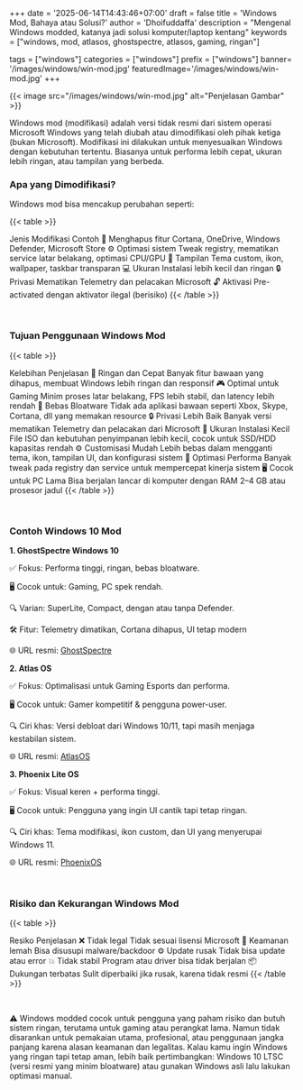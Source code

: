 +++
date = '2025-06-14T14:43:46+07:00'
draft = false
title = 'Windows Mod, Bahaya atau Solusi?'
author = 'Dhoifuddaffa'
description = "Mengenal Windows modded, katanya jadi solusi komputer/laptop kentang"
keywords = ["windows, mod, atlasos, ghostspectre, atlasos, gaming, ringan"]

tags = ["windows"]
categories = ["windows"]
prefix = ["windows"]
banner= '/images/windows/win-mod.jpg'
featuredImage='/images/windows/win-mod.jpg'
+++

{{< image src="/images/windows/win-mod.jpg" alt="Penjelasan Gambar" >}}

Windows mod (modifikasi) adalah versi tidak resmi dari sistem operasi Microsoft Windows yang telah diubah atau dimodifikasi oleh pihak ketiga (bukan Microsoft). Modifikasi ini dilakukan untuk menyesuaikan Windows dengan kebutuhan tertentu. Biasanya untuk performa lebih cepat, ukuran lebih ringan, atau tampilan yang berbeda.


### __Apa yang Dimodifikasi?__ ###
Windows mod bisa mencakup perubahan seperti:

{{< table >}}
<tr>
    <th>Jenis Modifikasi</th>
    <th>Contoh</th>
</tr>
<tr>
    <td>🧹 Menghapus fitur</td>
    <td>Cortana, OneDrive, Windows Defender, Microsoft Store</td>
</tr>
<tr>
    <td>⚙️ Optimasi sistem</td>
    <td>Tweak registry, mematikan service latar belakang, optimasi CPU/GPU</td>
</tr>
<tr>
    <td>🎨 Tampilan</td>
    <td>Tema custom, ikon, wallpaper, taskbar transparan</td>
</tr>
<tr>
    <td>💻 Ukuran</td>
    <td>Instalasi lebih kecil dan ringan</td>
</tr>
<tr>
    <td>🔒 Privasi</td>
    <td>Mematikan Telemetry dan pelacakan Microsoft</td>
</tr>
<tr>
    <td>🔓 Aktivasi	</td>
    <td>Pre-activated dengan aktivator ilegal (berisiko)</td>
</tr>
{{< /table >}}

&nbsp;  

### __Tujuan Penggunaan Windows Mod__ ###
{{< table >}}
<tr>
    <th>Kelebihan</th>
    <th>Penjelasan</th>
</tr>
<tr>
    <td>🔋 Ringan dan Cepat</td>
    <td>Banyak fitur bawaan yang dihapus, membuat Windows lebih ringan dan responsif</td>
</tr>
<tr>
    <td>🎮 Optimal untuk Gaming</td>
    <td>Minim proses latar belakang, FPS lebih stabil, dan latency lebih rendah</td>
</tr>
<tr>
    <td>🧹 Bebas Bloatware</td>
    <td>Tidak ada aplikasi bawaan seperti Xbox, Skype, Cortana, dll yang memakan resource</td>
</tr>
<tr>
    <td>🔒 Privasi Lebih Baik	</td>
    <td>Banyak versi mematikan Telemetry dan pelacakan dari Microsoft</td>
</tr>
<tr>
    <td>💾 Ukuran Instalasi Kecil</td>
    <td>File ISO dan kebutuhan penyimpanan lebih kecil, cocok untuk SSD/HDD kapasitas rendah</td>
</tr>
<tr>
    <td>⚙️ Customisasi Mudah</td>
    <td>Lebih bebas dalam mengganti tema, ikon, tampilan UI, dan konfigurasi sistem</td>
</tr>
<tr>
    <td>🧠 Optimasi Performa</td>
    <td>Banyak tweak pada registry dan service untuk mempercepat kinerja sistem</td>
</tr>
<tr>
    <td>🖥️ Cocok untuk PC Lama</td>
    <td>Bisa berjalan lancar di komputer dengan RAM 2–4 GB atau prosesor jadul</td>
</tr>
{{< /table >}}

&nbsp;  

### __Contoh Windows 10 Mod__ ###

__1. GhostSpectre Windows 10__

✅ Fokus: Performa tinggi, ringan, bebas bloatware.

🖥️ Cocok untuk: Gaming, PC spek rendah.

🔍 Varian: SuperLite, Compact, dengan atau tanpa Defender.

🛠️ Fitur: Telemetry dimatikan, Cortana dihapus, UI tetap modern

🌐 URL resmi: [GhostSpectre](http://www.youtube.com/c/GHOSTSPECTRE)
 

__2. Atlas OS__

✅ Fokus: Optimalisasi untuk Gaming Esports dan performa.

🖥️ Cocok untuk: Gamer kompetitif & pengguna power-user.

🔍 Ciri khas: Versi debloat dari Windows 10/11, tapi masih menjaga kestabilan sistem.

🌐 URL resmi: [AtlasOS](https://atlasos.net)


__3. Phoenix Lite OS__

✅ Fokus: Visual keren + performa tinggi.

🖥️ Cocok untuk: Pengguna yang ingin UI cantik tapi tetap ringan.

🔍 Ciri khas: Tema modifikasi, ikon custom, dan UI yang menyerupai Windows 11.

🌐 URL resmi: [PhoenixOS](https://windowsxlite.com/)

&nbsp;

### __Risiko dan Kekurangan Windows Mod__ ###
{{< table >}}
<tr>
    <th>Resiko</th>
    <th>Penjelasan</th>
</tr>
<tr>
    <td>❌ Tidak legal</td>
    <td>Tidak sesuai lisensi Microsoft</td>
</tr>
<tr>
    <td>🔐 Keamanan lemah	</td>
    <td>Bisa disusupi malware/backdoor</td>
</tr>
<tr>
    <td>⚙️ Update rusak	</td>
    <td>Tidak bisa update atau error</td>
</tr>
<tr>
    <td>💥 Tidak stabil	</td>
    <td>Program atau driver bisa tidak berjalan</td>
</tr>
<tr>
    <td>📦 Dukungan terbatas</td>
    <td>Sulit diperbaiki jika rusak, karena tidak resmi</td>
</tr>
{{< /table >}}

&nbsp;  
 
⚠️ Windows modded cocok untuk pengguna yang paham risiko dan butuh sistem ringan, terutama untuk gaming atau perangkat lama. Namun tidak disarankan untuk pemakaian utama, profesional, atau penggunaan jangka panjang karena alasan keamanan dan legalitas. Kalau kamu ingin Windows yang ringan tapi tetap aman, lebih baik pertimbangkan: Windows 10 LTSC (versi resmi yang minim bloatware) atau gunakan Windows asli lalu lakukan optimasi manual.